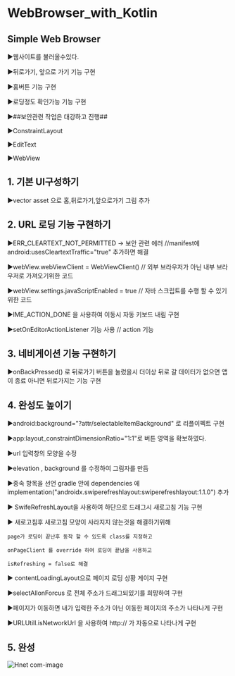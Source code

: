 # WebBrowser_with_Kotlin

## Simple Web Browser 

▶웹사이트를 불러올수있다.

▶뒤로가기, 앞으로 가기 기능 구현

▶홈버튼 기능 구현

▶로딩정도 확인가능 기능 구현

▶##보안관련 작업은 대강하고 진행##


▶ConstraintLayout

▶EditText

▶WebView

## 1. 기본 UI구성하기

▶vector asset 으로 홈,뒤로가기,앞으로가기 그림 추가

## 2. URL 로딩 기능 구현하기

▶ERR_CLEARTEXT_NOT_PERMITTED 
	-> 보안 관련 에러 //manifest에 android:usesCleartextTraffic="true" 추가하면 해결 

▶webView.webViewClient = WebViewClient() // 외부 브라우저가 아닌 내부 브라우저로 가져오기위한 코드

▶webView.settings.javaScriptEnabled = true // 자바 스크립트를 수행 할 수 있기 위한 코드

▶IME_ACTION_DONE 을 사용하여 이동시 자동 키보드 내림 구현

▶setOnEditorActionListener 기능 사용 // action 기능 

## 3. 네비게이션 기능 구현하기

▶onBackPressed() 로 뒤로가기 버튼을 눌렀을시 더이상 뒤로 갈 데이터가 없으면 앱이 종료 아니면 뒤로가지는 기능 구현

## 4. 완성도 높이기

▶android:background="?attr/selectableItemBackground" 로 리플이펙트 구현

▶app:layout_constraintDimensionRatio="1:1"로 버튼 영역을 확보하였다.

▶url 입력창의 모양을 수정

▶elevation , background 를 수정하여 그림자를 만듬

▶종속 항목을 선언 gradle 안에 dependencies 에
   implementation("androidx.swiperefreshlayout:swiperefreshlayout:1.1.0")
   추가

▶ SwifeRefreshLayout을 사용하여 하단으로 드래그시 새로고침 기능 구현

▶ 새로고침후 새로고침 모양이 사라지지 않는것을 해결하기위해 
    
    page가 로딩이 끝난후 동작 할 수 있도록 class를 지정하고 
    
    onPageClient 를 override 하여 로딩이 끝남을 사용하고 
    
    isRefreshing = false로 해결

▶ contentLoadingLayout으로 페이지 로딩 상황 게이지 구현

▶selectAllonForcus 로 전체 주소가 드래그되있기를 희망하여 구현

▶페이지가 이동하면 내가 입력한 주소가 아닌 이동한 페이지의 주소가 나타나게 구현

▶URLUtill.isNetworkUrl 을 사용하여 http:// 가 자동으로 나타나게 구현

## 5. 완성

![Hnet com-image](https://user-images.githubusercontent.com/72656002/153126659-59788ada-82aa-4a22-97e2-829bd024031c.gif)

